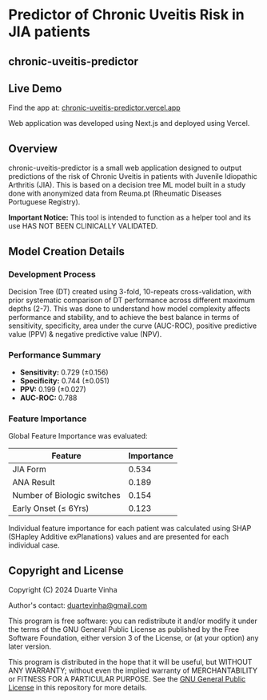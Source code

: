 # Predictor of Chronic Uveitis Risk in JIA patients
## chronic-uveitis-predictor

## Live Demo
Find the app at: [chronic-uveitis-predictor.vercel.app](https://chronic-uveitis-predictor.vercel.app/)

Web application was developed using Next.js and deployed using Vercel.

## Overview
chronic-uveitis-predictor is a small web application designed to output predictions of the risk of Chronic Uveitis in patients with Juvenile Idiopathic Arthritis (JIA). This is based on a decision tree ML model built in a study done with anonymized data from Reuma.pt (Rheumatic Diseases Portuguese Registry). 

**Important Notice:** This tool is intended to function as a helper tool and its use HAS NOT BEEN CLINICALLY VALIDATED.

## Model Creation Details

### Development Process
Decision Tree (DT) created using 3-fold, 10-repeats cross-validation, with prior systematic comparison of DT performance across different maximum depths (2-7). This was done to understand how model complexity affects performance and stability, and to achieve the best balance in terms of sensitivity, specificity, area under the curve (AUC-ROC), positive predictive value (PPV) & negative predictive value (NPV).

### Performance Summary
* **Sensitivity:** 0.729 (±0.156)
* **Specificity:** 0.744 (±0.051)
* **PPV:** 0.199 (±0.027)
* **AUC-ROC:** 0.788

### Feature Importance
Global Feature Importance was evaluated:

| Feature | Importance |
|---------|------------|
| JIA Form | 0.534 |
| ANA Result | 0.189 |
| Number of Biologic switches | 0.154 |
| Early Onset (≤ 6Yrs) | 0.123 |

Individual feature importance for each patient was calculated using SHAP (SHapley Additive exPlanations) values and are presented for each individual case.

## Copyright and License
Copyright (C) 2024 Duarte Vinha

Author's contact: duartevinha@gmail.com

This program is free software: you can redistribute it and/or modify it under the terms of the GNU General Public License as published by the Free Software Foundation, either version 3 of the License, or (at your option) any later version.

This program is distributed in the hope that it will be useful, but WITHOUT ANY WARRANTY; without even the implied warranty of MERCHANTABILITY or FITNESS FOR A PARTICULAR PURPOSE. See the [GNU General Public License](https://www.gnu.org/licenses/gpl-3.0.txt) in this repository for more details.
